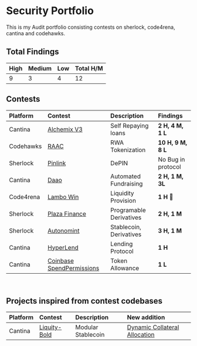# Security Portfolio
This is my Audit portfolio consisting contests on sherlock, code4rena, cantina and codehawks.

## Total Findings
|High|Medium|Low|Total H/M|
|:---|:-----|:--|:----|
|9|3|4|12|

## Contests
Platform|Contest|Description|Findings|
|:------|:------|:----------|:-------|
|Cantina|[Alchemix V3](https://cantina.xyz/competitions/e68909e6-3491-4a94-a707-ecf0c89cf72a)|Self Repaying loans| **2 H, 4 M, 1 L** |
|Codehawks|[RAAC](https://codehawks.cyfrin.io/c/2025-02-raac)|RWA Tokenization| **10 H, 9 M, 8 L** |
|Sherlock|[Pinlink](https://audits.sherlock.xyz/contests/852)|DePIN| No Bug in protocol |
|Cantina|[Daao](https://cantina.xyz/competitions/bd43bdd1-bc7f-473b-96c0-d35d37f3db33/leaderboard)|Automated Fundraising|**2 H, 1 M, 3L**|
|Code4rena|[Lambo Win](https://code4rena.com/audits/2024-12-lambowin)|Liquidity Provision|**1 H**    **🥉** |📄
|Sherlock|[Plaza Finance](https://audits.sherlock.xyz/contests/682/leaderboard)|Programable Derivatives|**2 H, 1 M**|
|Sherlock|[Autonomint](https://audits.sherlock.xyz/contests/569/leaderboard)|Stablecoin, Derivatives|**3 H, 1 M**|
|Cantina|[HyperLend](https://cantina.xyz/competitions/cd180bb3-5d7d-46ed-8b99-d905e54a9d0b/leaderboard)|Lending Protocol|**1 H**|
|Cantina|[Coinbase SpendPermissions]()|Token Allowance|**1 L**|

<br>

## Projects inspired from contest codebases
Platform|Contest|Description|New addition|
|:------|:------|:----------|:-------|
|Cantina|[Liquity-Bold](https://cantina.xyz/competitions/d86632df-ab33-4448-8198-64955eae6712)|Modular Stablecoin|[Dynamic Collateral Allocation](https://github.com/orangesantra/bold-dynamicCollateralAllocation/blob/main/contracts/src/DynamicCollateralAllocation/README.md)|
